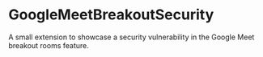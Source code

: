 # GoogleMeetBreakoutSecurity
A small extension to showcase a security vulnerability in the Google Meet breakout rooms feature.
